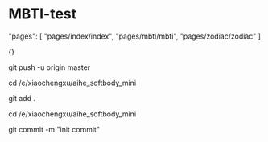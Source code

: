  # MBTI-test

"pages": [
  "pages/index/index",
  "pages/mbti/mbti",
  "pages/zodiac/zodiac"
]

{}



git push -u origin master

cd /e/xiaochengxu/aihe_softbody_mini

git add .

cd /e/xiaochengxu/aihe_softbody_mini

git commit -m "init commit"
